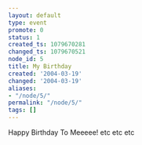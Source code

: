 ```yaml
---
layout: default
type: event
promote: 0
status: 1
created_ts: 1079670281
changed_ts: 1079670521
node_id: 5
title: My Birthday
created: '2004-03-19'
changed: '2004-03-19'
aliases:
- "/node/5/"
permalink: "/node/5/"
tags: []
---
```

Happy Birthday To Meeeee! etc etc etc

